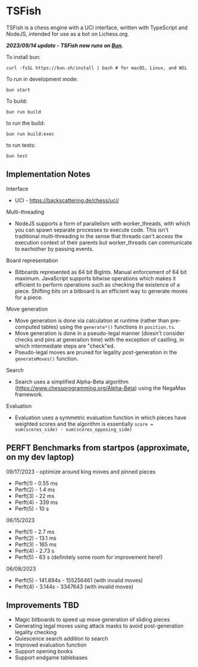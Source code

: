 # TSFish

TSFish is a chess engine with a UCI interface, written with TypeScript and NodeJS, intended for use as a bot on Lichess.org.

**_2023/09/14 update - TSFish now runs on [Bun](https://bun.sh/)._**

To install bun:

`curl -fsSL https://bun.sh/install | bash # for macOS, Linux, and WSL`

To run in development mode:

`bun start`

To build:

`bun run build`

to run the build:

`bun run build:exec`

to run tests:

`bun test`

## Implementation Notes

Interface

- UCI - https://backscattering.de/chess/uci/

Multi-threading

- NodeJS supports a form of parallelism with worker_threads, with which you can spawn separate processes to execute code. This isn't traditional multi-threading in the sense that threads can't access the execution context of their parents but worker_threads can communicate to eachother by passing events.

Board representation

- Bitboards represented as 64 bit BigInts. Manual enforcement of 64 bit maximum. JavaScript supports bitwise operations which makes it efficient to perform operations such as checking the existence of a piece. Shifting bits on a bitboard is an efficient way to generate moves for a piece.

Move generation

- Move generation is done via calculation at runtime (rather than pre-computed tables) using the `generate*()` functions in `position.ts`.
- Move generation is done in a pseudo-legal manner (doesn't consider checks and pins at generation time) with the exception of castling, in which intermediate steps are "check"ed.
- Pseudo-legal moves are pruned for legality post-generation in the `generateMoves()` function.

Search

- Search uses a simplified Alpha-Beta algorithm (https://www.chessprogramming.org/Alpha-Beta) using the NegaMax framework.

Evaluation

- Evaluation uses a symmetric evaluation function in which pieces have weighted scores and the algorithm is essentially `score = sum(scores_side) - sum(scores_opposing_side)`

## PERFT Benchmarks from startpos (approximate, on my dev laptop)

09/17/2023 - optimize around king moves and pinned pieces

- Perft(1) - 0.55 ms
- Perft(2) - 1.4 ms
- Perft(3) - 22 ms
- Perft(4) - 339 ms
- Perft(5) - 10 s

06/15/2023

- Perft(1) - 2.7 ms
- Perft(2) - 13.1 ms
- Perft(3) - 165 ms
- Perft(4) - 2.73 s
- Perft(5) - 63 s (definitely some room for improvement here!)

06/08/2023

- Perft(5) - 141.894s - 155256461 (with invalid moves)
- Perft(4) - 3.144s - 3347643 (with invalid moves)

## Improvements TBD

- Magic bitboards to speed up move generation of sliding pieces
- Generating legal moves using attack masks to avoid post-generation legality checking
- Quiescence search addition to search
- Improved evaluation function
- Support opening books
- Support endgame tablebases
